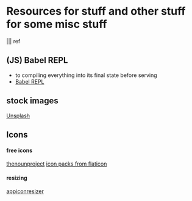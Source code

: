# Resources for stuff and other stuff for some misc stuff
||| ref

## (JS) Babel REPL
- to compiling everything into its final state before serving
- [Babel REPL](https://babeljs.io/repl/#?presets=react&code_lz=MYewdgzgLgBApgGzgWzmWBeGAeAFgRgD4AJRBEAGhgHcQAnBAEwEJsB6AwgbgChRJY_KAEMAlmDh0YWRiGABXVOgB0AczhQAokiVQAQgE8AkowAUAcjogQUcwEpeAJTjDgUACIB5ALLK6aRklTRBQ0KCohMQk6Bx4gA)

## stock images
[Unsplash](https://unsplash.com/)

## Icons
#### free icons
[thenounproject](https://thenounproject.com)
[icon packs from flaticon](https://www.flaticon.com)

#### resizing
[appiconresizer](https://resizeappicon.com/)
